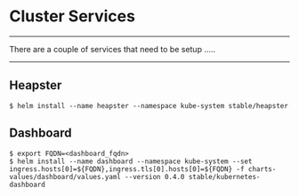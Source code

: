 # Cluster Services

---

There are a couple of services that need to be setup .....

---


## Heapster

```console
$ helm install --name heapster --namespace kube-system stable/heapster
```


## Dashboard

```console
$ export FQDN=<dashboard_fqdn>
$ helm install --name dashboard --namespace kube-system --set ingress.hosts[0]=${FQDN},ingress.tls[0].hosts[0]=${FQDN} -f charts-values/dashboard/values.yaml --version 0.4.0 stable/kubernetes-dashboard
```